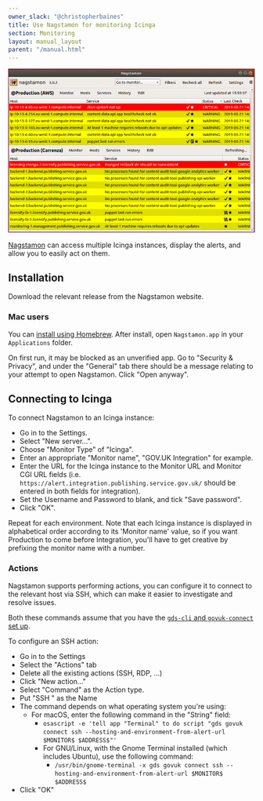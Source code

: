 ```yaml
---
owner_slack: "@christopherbaines"
title: Use Nagstamon for monitoring Icinga
section: Monitoring
layout: manual_layout
parent: "/manual.html"
---
```


![nagstamon](images/nagstamon.png)

[Nagstamon][] can access multiple Icinga instances, display the
alerts, and allow you to easily act on them.

[Nagstamon]: https://nagstamon.ifw-dresden.de/

## Installation

Download the relevant release from the Nagstamon website.

### Mac users

You can [install using Homebrew](https://nagstamon.de/download#homebrew).
After install, open `Nagstamon.app` in your `Applications` folder.

On first run, it may be blocked as an unverified app.
Go to "Security & Privacy", and under the "General" tab there
should be a message relating to your attempt to open Nagstamon.
Click "Open anyway".

## Connecting to Icinga

To connect Nagstamon to an Icinga instance:

- Go in to the Settings.
- Select "New server...".
- Choose "Monitor Type" of "Icinga".
- Enter an appropriate "Monitor name", "GOV.UK Integration" for example.
- Enter the URL for the Icinga instance to the Monitor URL and Monitor
  CGI URL fields (i.e. `https://alert.integration.publishing.service.gov.uk/`
  should be entered in both fields for integration).
- Set the Username and Password to blank, and tick "Save password".
- Click "OK".

Repeat for each environment. Note that each Icinga instance is displayed in alphabetical order according to its 'Monitor name' value, so if you want Production to come before Integration, you'll have to get creative by prefixing the monitor name with a number.

### Actions

Nagstamon supports performing actions, you can configure it to connect
to the relevant host via SSH, which can make it easier to investigate
and resolve issues.

Both these commands assume that you have the [`gds-cli` and
`govuk-connect` set up](/manual/get-started.html).

To configure an SSH action:

- Go in to the Settings
- Select the "Actions" tab
- Delete all the existing actions (SSH, RDP, ...)
- Click "New action..."
- Select "Command" as the Action type.
- Put "SSH " as the Name
- The command depends on what operating system you're using:
  - For macOS, enter the following command in the "String" field:
    - `osascript -e 'tell app "Terminal" to do script "gds govuk connect ssh --hosting-and-environment-from-alert-url $MONITOR$ $ADDRESS$"'`
    - For GNU/Linux, with the Gnome Terminal installed (which includes
      Ubuntu), use the following command:
      - `/usr/bin/gnome-terminal -x gds govuk connect ssh --hosting-and-environment-from-alert-url $MONITOR$ $ADDRESS$`
- Click "OK"
